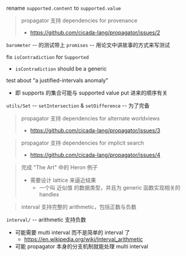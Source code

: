 rename `supported.content` to `supported.value`

> propagator 支持 dependencies for provenance
>
> - https://github.com/cicada-lang/propagator/issues/2

`barometer` -- 的测试带上 `promises` -- 用论文中讲故事的方式来写测试

fix `isContradiction` for `Supported`

- `isContradiction` should be a generic

test about "a justified-intervals anomaly"

- 即 supports 的集合可能与 supported value put 进来的顺序有关

`utils/Set` -- `setIntersection` & `setDifference` -- 为了完备

> propagator 支持 dependencies for alternate worldviews
>
> - https://github.com/cicada-lang/propagator/issues/3

> propagator 支持 dependencies for implicit search
>
> - https://github.com/cicada-lang/propagator/issues/4

> 完成 "The Art" 中的 Heron 例子
>
> - 需要设计 lattice 来逼近结果
>   - 一个叫 近似值 的数据类型，并且为 generic 函数实现相关的 handles

> interval 支持完整的 arithmetic，包括正数与负数

`interval/` -- arithmetic 支持负数

- 可能需要 multi interval 而不是简单的 interval 了
  - https://en.wikipedia.org/wiki/Interval_arithmetic
- 可能 propagator 本身的分支机制就能处理 multi interval
